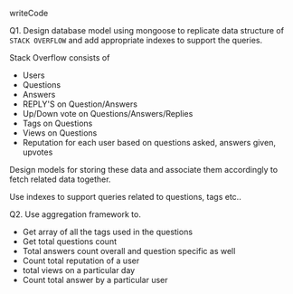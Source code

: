 writeCode

Q1. Design database model using mongoose to replicate data structure of `STACK OVERFLOW` and add appropriate indexes to support the queries.

Stack Overflow consists of

- Users
- Questions
- Answers
- REPLY'S on Question/Answers
- Up/Down vote on Questions/Answers/Replies
- Tags on Questions
- Views on Questions
- Reputation for each user based on questions asked, answers given, upvotes

Design models for storing these data and associate them accordingly to fetch related data together.

Use indexes to support queries related to questions, tags etc..

Q2. Use aggregation framework to.

- Get array of all the tags used in the questions
- Get total questions count
- Total answers count overall and question specific as well
- Count total reputation of a user
- total views on a particular day
- Count total answer by a particular user
